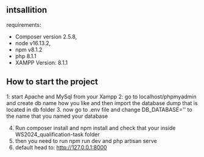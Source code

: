 
## intsallition
requirements: 
- Composer version 2.5.8,
- node v16.13.2,
- npm v8.1.2
- php 8.1.1
- XAMPP Version: 8.1.1



## How to start the project 
1: start Apache and MySql from your Xampp
2: go to localhost/phpmyadmin and create db name how you like and then import the database dump that is located in db folder
3. now go to .env file and change DB_DATABASE='' to the name that you named your database

4. Run composer install and  npm install and check that your inside WS2024_qualification-task folder
5. then you need to run npm run dev and php artisan serve
6. default head to: http://127.0.0.1:8000

